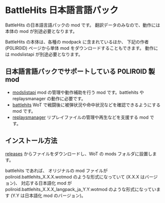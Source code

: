 # BattleHits 日本語言語パック

BattleHits の日本語言語パックの mod です。
翻訳データのみなので、動作には本体の mod が別途必要となります。

BattleHits の本体は、各種の modpack に含まれているほか、
下記の作者 (P0LIR0ID) ページから単体 mod をダウンロードすることもできます。
動作には modslistapi が別途必要となります。

## 日本語言語パックでサポートしている P0LIR0ID 製 mod

+ [modslistapi](https://bitbucket.org/P0LIR0ID/wot-modslist/downloads/)
mod の管理や動作補助を行う mod です。battlehits や replaysmanager の動作に必要です。
+ [battlehits](https://bitbucket.org/P0LIR0ID/wot-battlehits/downloads/)
WoT で戦闘後に被弾状況や命中状況などを確認できるようにする mod です。
+ [replaysmanager](https://bitbucket.org/P0LIR0ID/wot-replaysmanager/downloads/)
リプレイファイルの管理や再生などを支援する mod です。

## インストール方法

[releases](https://github.com/chirimenmonster/wotmods-battlehits-langpack-ja/releases)
からファイルをダウンロードし、WoT の mods フォルダに設置します。

battlehits であれば、
オリジナルの mod ファイルが poliroid.battlehits_X.X.X.wotmod のような形式になっていて
(X.X.X はバージョン)、
対応する日本語化 mod が poliroid.battlehits_X.X.X_langpack_ja_Y.Y.wotmod のような形式になっています
(Y.Y は日本語化 mod のバージョン)。
